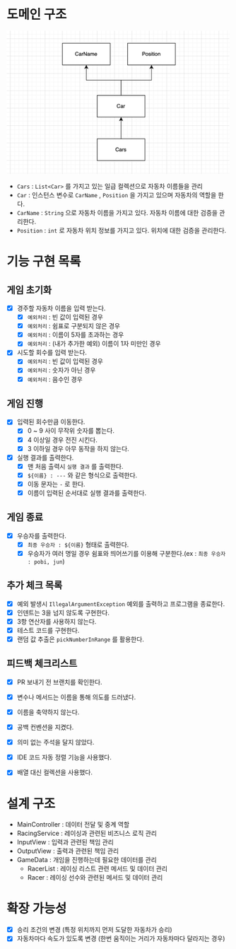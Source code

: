 # 도메인 구조
![img.png](img.png)
- `Cars` : `List<Car>` 를 가지고 있는 일급 컬렉션으로 자동차 이름들을 관리
- `Car` : 인스턴스 변수로 `CarName` , `Position` 을 가지고 있으며 자동차의 역할을 한다.
- `CarName` : `String` 으로 자동차 이름을 가지고 있다. 자동차 이름에 대한 검증을 관리한다.
- `Position` : `int` 로 자동차 위치 정보를 가지고 있다. 위치에 대한 검증을 관리한다.

# 기능 구현 목록
## 게임 초기화
- [X] 경주할 자동차 이름을 입력 받는다.
  - [X] `예외처리` : 빈 값이 입력된 경우 
  - [X] `예외처리` : 쉼표로 구분되지 않은 경우
  - [X] `예외처리` : 이름이 5자를 초과하는 경우
  - [X] `예외처리` : (내가 추가한 예외) 이름이 1자 미만인 경우
- [X] 시도할 회수를 입력 받는다.
  - [X] `예외처리` : 빈 값이 입력된 경우
  - [X] `예외처리` : 숫자가 아닌 경우
  - [X] `예외처리` : 음수인 경우

## 게임 진행
- [X] 입력된 회수만큼 이동한다.
  - [X] 0 ~ 9 사이 무작위 숫자를 뽑는다.
  - [X] 4 이상일 경우 전진 시킨다.
  - [X] 3 이하일 경우 아무 동작을 하지 않는다.
- [X] 실행 결과를 출력한다.
  - [X] 맨 처음 출력시 `실행 결과` 를 출력한다.
  - [X] `${이름} : ---` 와 같은 형식으로 출력한다.
  - [X] 이동 문자는 `-` 로 한다.
  - [X] 이름이 입력된 순서대로 실행 결과를 출력한다.

## 게임 종료
- [X] 우승자를 출력한다.
  - [X] `최종 우승자 : ${이름}` 형태로 출력한다.
  - [X] 우승자가 여러 명일 경우 쉼표와 띄어쓰기를 이용해 구분한다.(ex : `최종 우승자 : pobi, jun`)

## 추가 체크 목록
- [X] 예외 발생시 `IllegalArgumentException` 예외를 출력하고 프로그램을 종료한다.
- [X] 인덴트는 3을 넘지 않도록 구현한다.
- [X] 3항 연산자를 사용하지 않는다.
- [X] 테스트 코드를 구현한다.
- [X] 랜덤 값 추출은 `pickNumberInRange` 를 활용한다.

## 피드백 체크리스트
- [X] PR 보내기 전 브랜치를 확인한다.
- [X] 변수나 메서드는 이름을 통해 의도를 드러냈다.
- [X] 이름을 축약하지 않는다.
- [X] 공백 컨벤션을 지켰다.
- [X] 의미 없는 주석을 달지 않았다.
- [X] IDE 코드 자동 정렬 기능을 사용했다.
- [X] 배열 대신 컬렉션을 사용했다.


# 설계 구조
- MainController : 데이터 전달 및 중계 역할
- RacingService : 레이싱과 관련된 비즈니스 로직 관리
- InputView : 입력과 관련된 책임 관리
- OutputView : 출력과 관련된 책임 관리
- GameData : 개임을 진행하는데 필요한 데이터를 관리
  - RacerList : 레이싱 리스트 관련 메서드 및 데이터 관리
  - Racer : 레이싱 선수와 관련된 메서드 및 데이터 관리

# 확장 가능성
- [X] 승리 조건의 변경 (특정 위치까지 먼저 도달한 자동차가 승리)
- [X] 자동차마다 속도가 있도록 변경 (한번 움직이는 거리가 자동차마다 달라지는 경우)